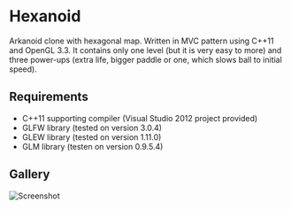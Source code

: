 Hexanoid
========

Arkanoid clone with hexagonal map. Written in MVC pattern using C++11 and OpenGL 3.3. It contains only one level (but it is very easy to more) and three power-ups (extra life, bigger paddle or one, which slows ball to initial speed).


Requirements
------------

- C++11 supporting compiler (Visual Studio 2012 project provided)
- GLFW library (tested on version 3.0.4)
- GLEW library (tested on version 1.11.0)
- GLM  library (testen on version 0.9.5.4)


Gallery
-------

![Screenshot](http://i.imgur.com/hZUU51v.png "Screenshot from Hexanoid")
